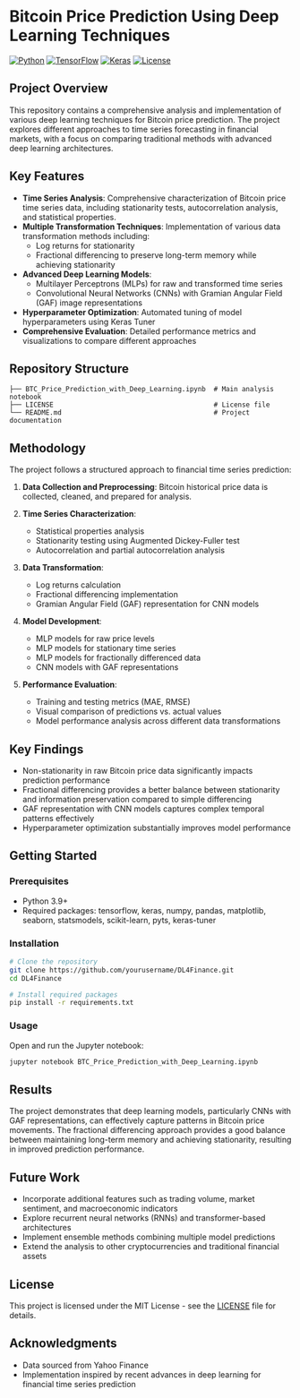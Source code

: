 # Bitcoin Price Prediction Using Deep Learning Techniques

[![Python](https://img.shields.io/badge/Python-3.9%2B-blue)](https://www.python.org/)
[![TensorFlow](https://img.shields.io/badge/TensorFlow-2.x-orange)](https://www.tensorflow.org/)
[![Keras](https://img.shields.io/badge/Keras-2.x-red)](https://keras.io/)
[![License](https://img.shields.io/badge/License-MIT-green.svg)](LICENSE)

## Project Overview

This repository contains a comprehensive analysis and implementation of various deep learning techniques for Bitcoin price prediction. The project explores different approaches to time series forecasting in financial markets, with a focus on comparing traditional methods with advanced deep learning architectures.

## Key Features

- **Time Series Analysis**: Comprehensive characterization of Bitcoin price time series data, including stationarity tests, autocorrelation analysis, and statistical properties.
- **Multiple Transformation Techniques**: Implementation of various data transformation methods including:
  - Log returns for stationarity
  - Fractional differencing to preserve long-term memory while achieving stationarity
- **Advanced Deep Learning Models**:
  - Multilayer Perceptrons (MLPs) for raw and transformed time series
  - Convolutional Neural Networks (CNNs) with Gramian Angular Field (GAF) image representations
- **Hyperparameter Optimization**: Automated tuning of model hyperparameters using Keras Tuner
- **Comprehensive Evaluation**: Detailed performance metrics and visualizations to compare different approaches

## Repository Structure

```
├── BTC_Price_Prediction_with_Deep_Learning.ipynb  # Main analysis notebook
├── LICENSE                                        # License file
└── README.md                                      # Project documentation
```

## Methodology

The project follows a structured approach to financial time series prediction:

1. **Data Collection and Preprocessing**: Bitcoin historical price data is collected, cleaned, and prepared for analysis.

2. **Time Series Characterization**: 
   - Statistical properties analysis
   - Stationarity testing using Augmented Dickey-Fuller test
   - Autocorrelation and partial autocorrelation analysis

3. **Data Transformation**:
   - Log returns calculation
   - Fractional differencing implementation
   - Gramian Angular Field (GAF) representation for CNN models

4. **Model Development**:
   - MLP models for raw price levels
   - MLP models for stationary time series
   - MLP models for fractionally differenced data
   - CNN models with GAF representations

5. **Performance Evaluation**:
   - Training and testing metrics (MAE, RMSE)
   - Visual comparison of predictions vs. actual values
   - Model performance analysis across different data transformations

## Key Findings

- Non-stationarity in raw Bitcoin price data significantly impacts prediction performance
- Fractional differencing provides a better balance between stationarity and information preservation compared to simple differencing
- GAF representation with CNN models captures complex temporal patterns effectively
- Hyperparameter optimization substantially improves model performance

## Getting Started

### Prerequisites

- Python 3.9+
- Required packages: tensorflow, keras, numpy, pandas, matplotlib, seaborn, statsmodels, scikit-learn, pyts, keras-tuner

### Installation

```bash
# Clone the repository
git clone https://github.com/yourusername/DL4Finance.git
cd DL4Finance

# Install required packages
pip install -r requirements.txt
```

### Usage

Open and run the Jupyter notebook:

```bash
jupyter notebook BTC_Price_Prediction_with_Deep_Learning.ipynb
```

## Results

The project demonstrates that deep learning models, particularly CNNs with GAF representations, can effectively capture patterns in Bitcoin price movements. The fractional differencing approach provides a good balance between maintaining long-term memory and achieving stationarity, resulting in improved prediction performance.

## Future Work

- Incorporate additional features such as trading volume, market sentiment, and macroeconomic indicators
- Explore recurrent neural networks (RNNs) and transformer-based architectures
- Implement ensemble methods combining multiple model predictions
- Extend the analysis to other cryptocurrencies and traditional financial assets

## License

This project is licensed under the MIT License - see the [LICENSE](LICENSE) file for details.

## Acknowledgments

- Data sourced from Yahoo Finance
- Implementation inspired by recent advances in deep learning for financial time series prediction